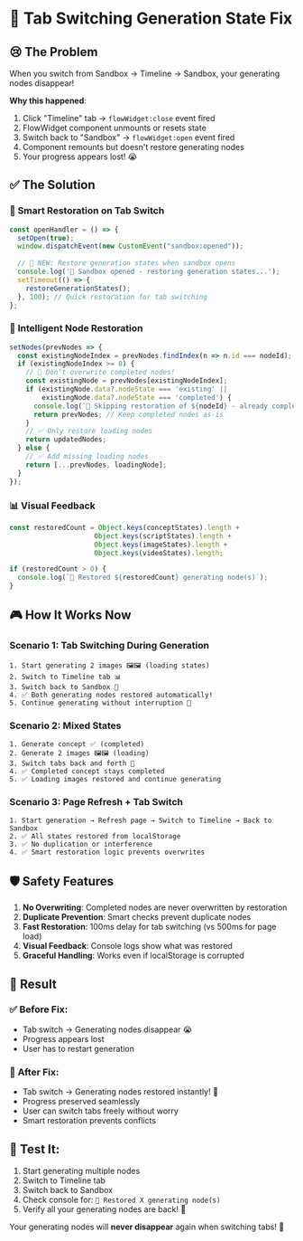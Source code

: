 # 🔧 Tab Switching Generation State Fix

## 😢 **The Problem**
When you switch from Sandbox → Timeline → Sandbox, your generating nodes disappear! 

**Why this happened**:
1. Click "Timeline" tab → `flowWidget:close` event fired
2. FlowWidget component unmounts or resets state
3. Switch back to "Sandbox" → `flowWidget:open` event fired  
4. Component remounts but doesn't restore generating nodes
5. Your progress appears lost! 😭

## ✅ **The Solution**

### 🎯 **Smart Restoration on Tab Switch**
```javascript
const openHandler = () => {
  setOpen(true);
  window.dispatchEvent(new CustomEvent("sandbox:opened"));
  
  // 🔄 NEW: Restore generation states when sandbox opens
  console.log('🔄 Sandbox opened - restoring generation states...');
  setTimeout(() => {
    restoreGenerationStates();
  }, 100); // Quick restoration for tab switching
};
```

### 🧠 **Intelligent Node Restoration**
```javascript
setNodes(prevNodes => {
  const existingNodeIndex = prevNodes.findIndex(n => n.id === nodeId);
  if (existingNodeIndex >= 0) {
    // 🚫 Don't overwrite completed nodes!
    const existingNode = prevNodes[existingNodeIndex];
    if (existingNode.data?.nodeState === 'existing' || 
        existingNode.data?.nodeState === 'completed') {
      console.log(`🔄 Skipping restoration of ${nodeId} - already completed`);
      return prevNodes; // Keep completed nodes as-is
    }
    // ✅ Only restore loading nodes
    return updatedNodes;
  } else {
    // ✅ Add missing loading nodes
    return [...prevNodes, loadingNode];
  }
});
```

### 📊 **Visual Feedback**
```javascript
const restoredCount = Object.keys(conceptStates).length + 
                     Object.keys(scriptStates).length + 
                     Object.keys(imageStates).length + 
                     Object.keys(videoStates).length;

if (restoredCount > 0) {
  console.log(`🔄 Restored ${restoredCount} generating node(s)`);
}
```

## 🎮 **How It Works Now**

### **Scenario 1: Tab Switching During Generation**
```
1. Start generating 2 images 🖼️🖼️ (loading states)
2. Switch to Timeline tab 📊
3. Switch back to Sandbox 🎨
4. ✅ Both generating nodes restored automatically!
5. Continue generating without interruption 🚀
```

### **Scenario 2: Mixed States**
```
1. Generate concept ✅ (completed)
2. Generate 2 images 🖼️🖼️ (loading)
3. Switch tabs back and forth 🔄
4. ✅ Completed concept stays completed
5. ✅ Loading images restored and continue generating
```

### **Scenario 3: Page Refresh + Tab Switch**
```
1. Start generation → Refresh page → Switch to Timeline → Back to Sandbox
2. ✅ All states restored from localStorage
3. ✅ No duplication or interference
4. ✅ Smart restoration logic prevents overwrites
```

## 🛡️ **Safety Features**

1. **No Overwriting**: Completed nodes are never overwritten by restoration
2. **Duplicate Prevention**: Smart checks prevent duplicate nodes
3. **Fast Restoration**: 100ms delay for tab switching (vs 500ms for page load)
4. **Visual Feedback**: Console logs show what was restored
5. **Graceful Handling**: Works even if localStorage is corrupted

## 🎯 **Result**

### ✅ **Before Fix**:
- Tab switch → Generating nodes disappear 😭
- Progress appears lost
- User has to restart generation

### 🚀 **After Fix**:
- Tab switch → Generating nodes restored instantly! 🎉
- Progress preserved seamlessly  
- User can switch tabs freely without worry
- Smart restoration prevents conflicts

## 🧪 **Test It**:
1. Start generating multiple nodes
2. Switch to Timeline tab
3. Switch back to Sandbox
4. Check console for: `🔄 Restored X generating node(s)`
5. Verify all your generating nodes are back! 🎉

Your generating nodes will **never disappear** again when switching tabs! 🚀
